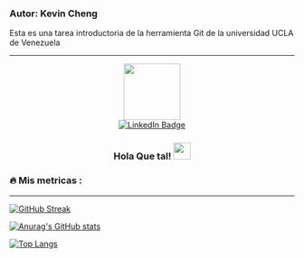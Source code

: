 
### Autor: Kevin Cheng

Esta es una tarea introductoria de la herramienta Git de la universidad UCLA de Venezuela
<hr>

<div id="header" align="center">
  <img src="https://media.giphy.com/media/M9gbBd9nbDrOTu1Mqx/giphy.gif" width="100"/>
  <div id="badges">
  <a href="https://www.linkedin.com/in/kevin-cheng-wu/">
    <img src="https://img.shields.io/badge/LinkedIn-blue?style=for-the-badge&logo=linkedin&logoColor=white" alt="LinkedIn Badge"/>
  </a>
</div>
<img src="https://komarev.com/ghpvc/?username=Kev2000-Github&style=flat-square&color=blue" alt=""/>
<h3>
  Hola Que tal!
  <img src="https://media.giphy.com/media/hvRJCLFzcasrR4ia7z/giphy.gif" width="30px"/>
</h3>
</div>

### :fire: Mis metricas :
<hr>


[![GitHub Streak](http://github-readme-streak-stats.herokuapp.com?user=kev2000-github&theme=dark&background=000000)](https://git.io/streak-stats)

[![Anurag's GitHub stats](https://github-readme-stats-git-masterrstaa-rickstaa.vercel.app/api?username=kev2000-github&theme=tokyonight&show_icons=true)](https://github.com/anuraghazra/github-readme-stats)

[![Top Langs](https://github-readme-stats-git-masterrstaa-rickstaa.vercel.app/api/top-langs/?username=kev2000-github&layout=compact&theme=tokyonight)](https://github.com/anuraghazra/github-readme-stats)